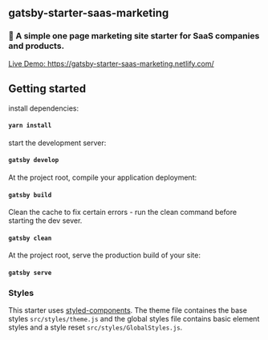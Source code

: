## gatsby-starter-saas-marketing

### 💽 A simple one page marketing site starter for SaaS companies and products.

[Live Demo: https://gatsby-starter-saas-marketing.netlify.com/ ](https://gatsby-starter-saas-marketing.netlify.com/)

## Getting started

install dependencies:
#### `yarn install`


start the development server:
#### `gatsby develop`


At the project root, compile your application deployment:
#### `gatsby build`


Clean the cache to fix certain errors - run the clean command before starting the dev sever.
####  `gatsby clean`

At the project root, serve the production build of your site:
####  `gatsby serve`


### Styles

This starter uses [styled-components](https://www.styled-components.com/). The theme file containes the base styles `src/styles/theme.js` and the global styles file contains basic element styles and a style reset `src/styles/GlobalStyles.js`.
